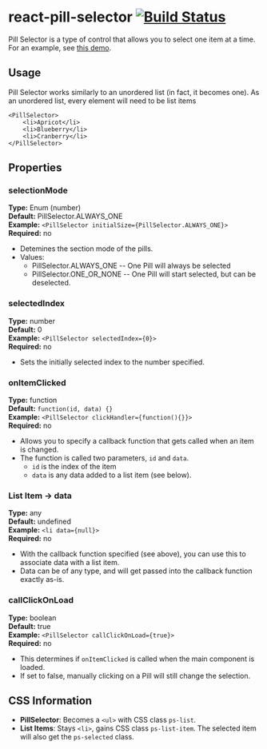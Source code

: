 # react-pill-selector [![Build Status](https://travis-ci.org/BI/react-pill-selector.png)](https://travis-ci.org/BI/react-pill-selector)

Pill Selector is a type of control that allows you to select one item at a time. For an example, see [this demo](http://yeahbuthats.github.io/react-pill-selector/).

Usage
-----

Pill Selector works similarly to an unordered list (in fact, it becomes one). As an unordered list, every element will need to be list items

    <PillSelector>
        <li>Apricot</li>
        <li>Blueberry</li>
        <li>Cranberry</li>
    </PillSelector>


Properties
----------

### selectionMode ###

**Type:** Enum (number)  
**Default:** PillSelector.ALWAYS_ONE  
**Example:** `<PillSelector initialSize={PillSelector.ALWAYS_ONE}>`  
**Required:** no

* Detemines the section mode of the pills.
* Values:
    * PillSelector.ALWAYS_ONE -- One Pill will always be selected
    * PillSelector.ONE_OR_NONE -- One Pill will start selected, but can be deselected.

### selectedIndex ###

**Type:** number  
**Default:** 0  
**Example:** `<PillSelector selectedIndex={0}>`  
**Required:** no

* Sets the initially selected index to the number specified.

### onItemClicked ###

**Type:** function  
**Default:** `function(id, data) {}`  
**Example:** `<PillSelector clickHandler={function(){}}>`  
**Required:** no

* Allows you to specify a callback function that gets called when an item is changed.
* The function is called two parameters, `id` and `data`.
    * `id` is the index of the item
    * `data` is any data added to a list item (see below).

### List Item -> data ###

**Type:** any  
**Default:** undefined  
**Example:** `<li data={null}>`  
**Required:** no

* With the callback function specified (see above), you can use this to associate data with a list item.
* Data can be of any type, and will get passed into the callback function exactly as-is.

### callClickOnLoad ###

**Type:** boolean  
**Default:** true  
**Example:** `<PillSelector callClickOnLoad={true}>`  
**Required:** no

* This determines if `onItemClicked` is called when the main component is loaded.
* If set to false, manually clicking on a Pill will still change the selection.

CSS Information
---------------

* **PillSelector**: Becomes a `<ul>` with CSS class `ps-list`.
* **List Items**: Stays `<li>`, gains CSS class `ps-list-item`. The selected item will also get the `ps-selected` class.